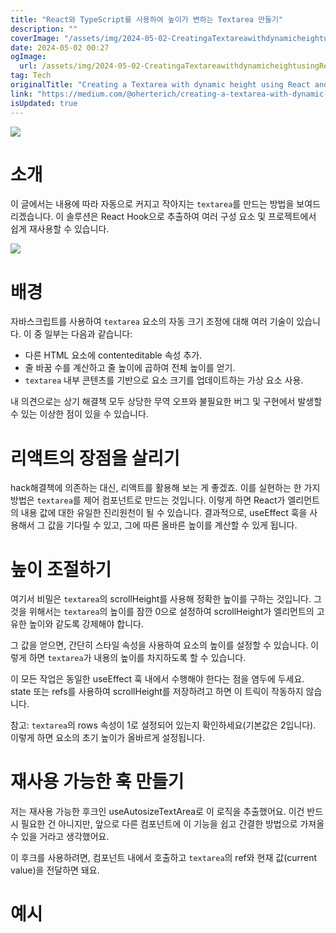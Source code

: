 ```yaml
---
title: "React와 TypeScript를 사용하여 높이가 변하는 Textarea 만들기"
description: ""
coverImage: "/assets/img/2024-05-02-CreatingaTextareawithdynamicheightusingReactandTypescript_0.png"
date: 2024-05-02 00:27
ogImage: 
  url: /assets/img/2024-05-02-CreatingaTextareawithdynamicheightusingReactandTypescript_0.png
tag: Tech
originalTitle: "Creating a Textarea with dynamic height using React and Typescript"
link: "https://medium.com/@oherterich/creating-a-textarea-with-dynamic-height-using-react-and-typescript-5ed2d78d9848"
isUpdated: true
---
```





<img src="/assets/img/2024-05-02-CreatingaTextareawithdynamicheightusingReactandTypescript_0.png" />

# 소개

이 글에서는 내용에 따라 자동으로 커지고 작아지는 `textarea`를 만드는 방법을 보여드리겠습니다. 이 솔루션은 React Hook으로 추출하여 여러 구성 요소 및 프로젝트에서 쉽게 재사용할 수 있습니다.

<img src="https://miro.medium.com/v2/resize:fit:744/1*y6pw2_PMeE8fLGdxRgOEyA.gif" />

<div class="content-ad"></div>

# 배경

자바스크립트를 사용하여 `textarea` 요소의 자동 크기 조정에 대해 여러 기술이 있습니다. 이 중 일부는 다음과 같습니다:

- 다른 HTML 요소에 contenteditable 속성 추가.
- 줄 바꿈 수를 계산하고 줄 높이에 곱하여 전체 높이를 얻기.
- `textarea` 내부 콘텐츠를 기반으로 요소 크기를 업데이트하는 가상 요소 사용.

내 의견으로는 상기 해결책 모두 상당한 무역 오프와 불필요한 버그 및 구현에서 발생할 수 있는 이상한 점이 있을 수 있습니다.

<div class="content-ad"></div>

# 리액트의 장점을 살리기

hack해결책에 의존하는 대신, 리액트를 활용해 보는 게 좋겠죠. 이를 실현하는 한 가지 방법은 `textarea`를 제어 컴포넌트로 만드는 것입니다. 이렇게 하면 React가 엘리먼트의 내용 값에 대한 유일한 진리원천이 될 수 있습니다. 결과적으로, useEffect 훅을 사용해서 그 값을 기다릴 수 있고, 그에 따른 올바른 높이를 계산할 수 있게 됩니다.

# 높이 조절하기

여기서 비밀은 `textarea`의 scrollHeight를 사용해 정확한 높이를 구하는 것입니다. 그것을 위해서는 `textarea`의 높이를 잠깐 0으로 설정하여 scrollHeight가 엘리먼트의 고유한 높이와 같도록 강제해야 합니다.

<div class="content-ad"></div>

그 값을 얻으면, 간단히 스타일 속성을 사용하여 요소의 높이를 설정할 수 있습니다. 이렇게 하면 `textarea`가 내용의 높이를 차지하도록 할 수 있습니다.

이 모든 작업은 동일한 useEffect 훅 내에서 수행해야 한다는 점을 염두에 두세요. state 또는 refs를 사용하여 scrollHeight를 저장하려고 하면 이 트릭이 작동하지 않습니다.

참고: `textarea`의 rows 속성이 1로 설정되어 있는지 확인하세요(기본값은 2입니다). 이렇게 하면 요소의 초기 높이가 올바르게 설정됩니다.

# 재사용 가능한 훅 만들기

<div class="content-ad"></div>

저는 재사용 가능한 후크인 useAutosizeTextArea로 이 로직을 추출했어요. 이건 반드시 필요한 건 아니지만, 앞으로 다른 컴포넌트에 이 기능을 쉽고 간결한 방법으로 가져올 수 있을 거라고 생각했어요.

이 후크를 사용하려면, 컴포넌트 내에서 호출하고 `textarea`의 ref와 현재 값(current value)을 전달하면 돼요.

# 예시